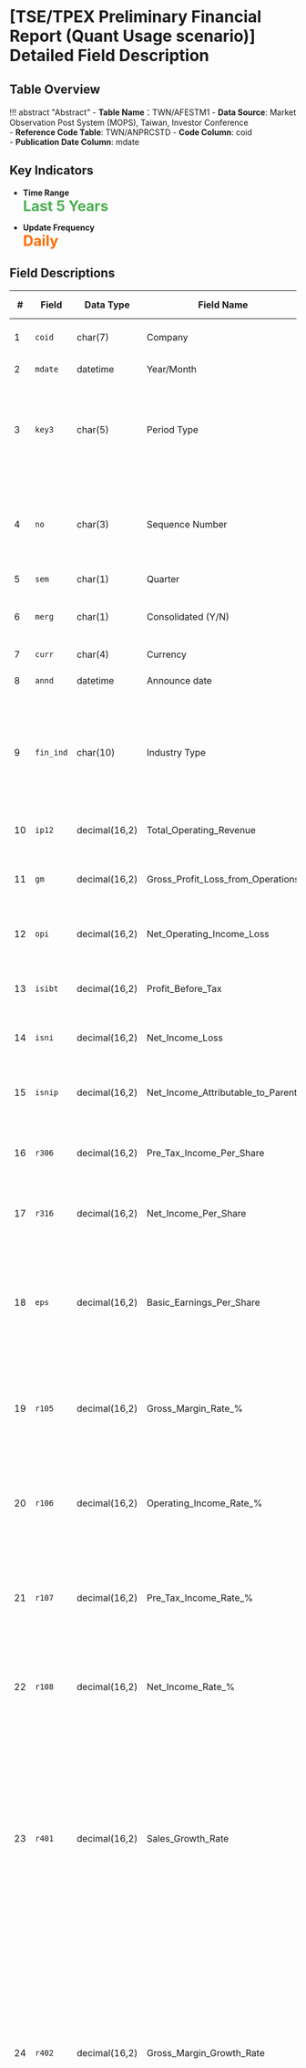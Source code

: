 # [TSE/TPEX Preliminary Financial Report (Quant Usage scenario)] Detailed Field Description


## Table Overview

!!! abstract "Abstract"
    - **Table Name**：TWN/AFESTM1
    - **Data Source**: Market Observation Post System (MOPS), Taiwan, Investor Conference  
    - **Reference Code Table**: TWN/ANPRCSTD 
    - **Code Column**: coid  
    - **Publication Date Column**: mdate

## Key Indicators

<div class="grid cards grid-3" markdown>

<!-- - __Record Count__  
  **<span style="font-size: 1.8em; color: #2196f3;">150,610</span>** -->

- __Time Range__  
  **<span style="font-size: 1.8em; color: #4caf50;">Last 5 Years</span>**

- __Update Frequency__  
  **<span style="font-size: 1.8em; color: #ff6d00;">Daily</span>**

</div>

## Field Descriptions

| **#** | Field  | Data Type       | Field Name   | Unit | Field Description|
|----|------------|---------------|--------------------------------|--------|-------------------|
| 1  | `coid`       | char(7)       | Company                        | -      | Company code prepared by Exchange |
| 2  | `mdate`      | datetime      | Year/Month                     | -      | Data year and month |
| 3  | `key3`       | char(5)       | Period Type                    | -      | <li>A = Accumulated</li><li>Q = Quarterly</li><li>TTM = Trailing Twelve Months</li> |
| 4  | `no`         | char(3)       | Sequence Number                | -      | Prepare the serial number according to the date of preparation under the same year and month. |
| 5  | `sem`        | char(1)       | Quarter                        | -      | Quarter  |
| 6  | `merg`       | char(1)       | Consolidated (Y/N)             | -      | <li>Y = Consolidated</li><li>N = Individual financials</li> |
| 7  | `curr`       | char(4)       | Currency                       | -      | Currency  |
| 8  | `annd`       | datetime      | Announce date	                 | -      | Data announcement date	 |
| 9  | `fin_ind`    | char(10)      | Industry Type                  | -      | <li>F = Normal Industry</li><li>H = Bank</li><li>B = Insurance</li><li>S = Security</li><li>O = Finance Holding Bank |
| 10 | `ip12`       | decimal(16,2) | Total_Operating_Revenue	       | T      | Operating income settled by company itself.	 |
| 11 | `gm`         | decimal(16,2) | Gross_Profit_Loss_from_Operations	    | T      | Gross profit settled by company itself.	 |
| 12 | `opi`        | decimal(16,2) | Net_Operating_Income_Loss	 | T      | Net Operating Income (Loss) settled by company itself.	 |
| 13 | `isibt`      | decimal(16,2) | Profit_Before_Tax       | T      | Profit before tax settled by company itself.	 |
| 14 | `isni`       | decimal(16,2) | Net_Income_Loss	         | T      | Net Income (Loss) settled by company itself.	 |
| 15 | `isnip`      | decimal(16,2) | Net_Income_Attributable_to_Parent   | T      | Net income attributed to Parent settled by company itself. |
| 16 | `r306`       | decimal(16,2) | Pre_Tax_Income_Per_Share	    | NTD    | 	Pre-tax income per share settled by company itself. |
| 17 | `r316`       | decimal(16,2) | Net_Income_Per_Share               | NTD    | Net income per share settled by company itself. |
| 18 | `eps`        | decimal(16,2) | Basic_Earnings_Per_Share   | NTD    | Basic earnings per share settled by company itself, calculated from net income attributed to Parent.	 |
| 19 | `r105`       | decimal(16,2) | Gross_Margin_Rate_%  | %      | Gross margin / Total operating income *100(%)<br>If operating income <= 0, do not count. |
| 20 | `r106`       | decimal(16,2) | 	Operating_Income_Rate_%     | %      | Operating profit / operating income *100(%)<br>If operating income <=0, do not count. |
| 21 | `r107`       | decimal(16,2) | Pre_Tax_Income_Rate_%      | %      | 	Pre-tax income / operating income *100(%)<br>If operating income <=0, do not count. |
| 22 | `r108`       | decimal(16,2) | Net_Income_Rate_%      | %      | 	Net income / operating income *100(%)<br>If operating income <=0, do not count. |
| 23 | `r401`       | decimal(16,2) | Sales_Growth_Rate	        | %      | The growth margin between current period operating income and the counterpart in last year.(current period gross profit - gross profit same time last year) / ABS(operating income same time last year) *100(%) |
| 24 | `r402`       | decimal(16,2) | Gross_Margin_Growth_Rate	  | %      | The growth margin between current period gross profit and the counterpart in last year.(current period gross profit - gross profit same time last year) / ABS (operating profit same time last year) *100(%) |
| 25 | `r403`       | decimal(16,2) | Operating_Income_Growth_Rate    | %      | The growth margin between current period operating income and the counterpart in last year.(current period operating income - operating income same time last period) / ABS (operating income same time last year) *100(%) |
| 26 | `r404`       | decimal(16,2) | Pre_Tax_Income_Growth_Rate    | %      | The growth margin between current period total operating profit and the counterpart in last year.(current period total operating profit - total operating preofit same time last year) / ABS (total operating profit same time last year) *100(%) |
| 27 | `r405`       | decimal(16,2) | Net_Income_Growth_Rate	          | %      | The growth margin between current period net income and the counterpart in last year.(current period net income - net income same time last year) / ABS (net income same time last year) *100(%) |


## API Request Examples

!!! example "Examples"

    === "REST API"
    
        ```http
        GET https://api.tej.com.tw/api/datatables/TWN/AFESTM1.json?api_key=<YOURAPIKEY>
        ```
    
    === "Python"
    
        ```python
        import tejapi
        tejapi.ApiConfig.api_key = "YOURAPIKEY"
        data = tejapi.get("TWN/AFESTM1")
        ```
    
    === "R"
    
        ```r
        library("Tejapi")
        Tejapi.api_key("YOURAPIKEY")
        yourdata <- Tejapi("TWN/AFESTM1")
        ```
    
    === "C#"
    
        ```csharp
        using Tejapi;
        var client = new TejClient("<YOURAPIKEY>");
        var result = await client.GetAsync("TWN/AFESTM1");
        ```
    
    === "vb.net"
    
        ```vbnet
        Imports Tejapi
        Dim client As TejClient = New TejClient("<YOURAPIKEY>")
        Dim result As DataTable = Await client.GetAsync("TWN/AFESTM1")
        ```

<div style="margin-bottom: 80px;"></div>
